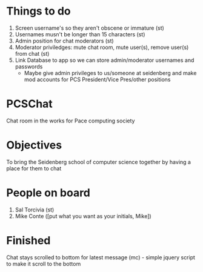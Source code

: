 Things to do
===
1. Screen username's so they aren't obscene or immature (st)
2. Usernames musn't be longer than 15 characters (st)
3. Admin position for chat moderators (st)
4. Moderator priviledges: mute chat room, mute user(s), remove user(s) from chat (st)
5. Link Database to app so we can store admin/moderator usernames and passwords
	- Maybe give admin privileges to us/someone at seidenberg and make mod accounts
	  for PCS President/Vice Pres/other positions


PCSChat
===
Chat room in the works for Pace computing society


Objectives
===
To bring the Seidenberg school of computer science together by having a place for them to chat


People on board
===
1. Sal Torcivia (st)
2. Mike Conte ([put what you want as your initials, Mike])

Finished
===
Chat stays scrolled to bottom for latest message (mc)
	- simple jquery script to make it scroll to the bottom
